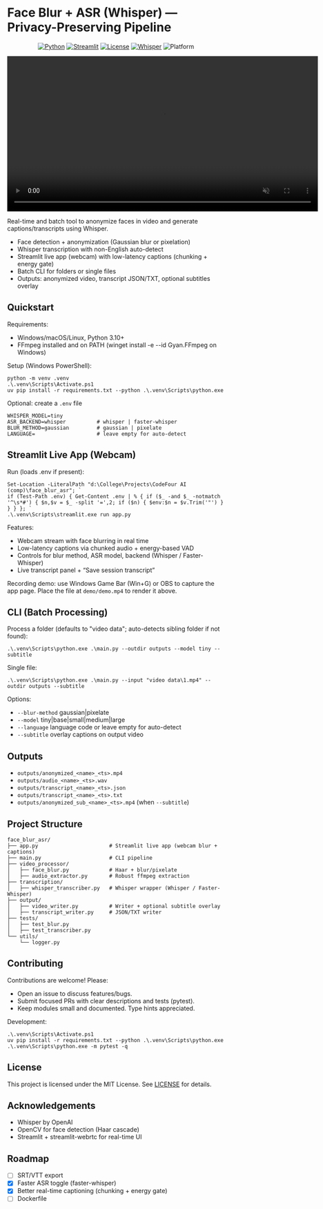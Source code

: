 # Face Blur + ASR (Whisper) — Privacy-Preserving Pipeline

<p align="center">
  <a href="https://www.python.org/"><img alt="Python" src="https://img.shields.io/badge/Python-3.10%2B-3776AB?logo=python&logoColor=white"></a>
  <a href="https://streamlit.io/"><img alt="Streamlit" src="https://img.shields.io/badge/Streamlit-App-FF4B4B?logo=streamlit&logoColor=white"></a>
  <a href="#license"><img alt="License" src="https://img.shields.io/badge/License-MIT-green.svg"></a>
  <a href="https://github.com/openai/whisper"><img alt="Whisper" src="https://img.shields.io/badge/ASR-Whisper-blue"></a>
  <img alt="Platform" src="https://img.shields.io/badge/Platform-Windows%20%7C%20Linux%20%7C%20macOS-informational">
</p>

<p align="center">
  <!-- Place a short demo video at demo/demo.mp4 (consider Git LFS). GitHub renders HTML5 video. -->
  <video src="demo/demo.mp4" controls width="720" muted>
    <a href="demo/demo.mp4">View the demo video</a>
  </video>
</p>

Real-time and batch tool to anonymize faces in video and generate captions/transcripts using Whisper.

- Face detection + anonymization (Gaussian blur or pixelation)
- Whisper transcription with non-English auto-detect
- Streamlit live app (webcam) with low-latency captions (chunking + energy gate)
- Batch CLI for folders or single files
- Outputs: anonymized video, transcript JSON/TXT, optional subtitles overlay

## Quickstart

Requirements:
- Windows/macOS/Linux, Python 3.10+
- FFmpeg installed and on PATH (winget install -e --id Gyan.FFmpeg on Windows)

Setup (Windows PowerShell):
```
python -m venv .venv
.\.venv\Scripts\Activate.ps1
uv pip install -r requirements.txt --python .\.venv\Scripts\python.exe
```

Optional: create a `.env` file
```
WHISPER_MODEL=tiny
ASR_BACKEND=whisper          # whisper | faster-whisper
BLUR_METHOD=gaussian         # gaussian | pixelate
LANGUAGE=                    # leave empty for auto-detect
```

## Streamlit Live App (Webcam)
Run (loads .env if present):
```
Set-Location -LiteralPath "d:\College\Projects\CodeFour AI (comp)\face_blur_asr"; `
if (Test-Path .env) { Get-Content .env | % { if ($_ -and $_ -notmatch '^\s*#') { $n,$v = $_ -split '=',2; if ($n) { $env:$n = $v.Trim('"') } } } }; `
.\.venv\Scripts\streamlit.exe run app.py
```
Features:
- Webcam stream with face blurring in real time
- Low-latency captions via chunked audio + energy-based VAD
- Controls for blur method, ASR model, backend (Whisper / Faster-Whisper)
- Live transcript panel + “Save session transcript”

Recording demo: use Windows Game Bar (Win+G) or OBS to capture the app page. Place the file at `demo/demo.mp4` to render it above.

## CLI (Batch Processing)
Process a folder (defaults to "video data"; auto-detects sibling folder if not found):
```
.\.venv\Scripts\python.exe .\main.py --outdir outputs --model tiny --subtitle
```
Single file:
```
.\.venv\Scripts\python.exe .\main.py --input "video data\1.mp4" --outdir outputs --subtitle
```
Options:
- `--blur-method` gaussian|pixelate
- `--model` tiny|base|small|medium|large
- `--language` language code or leave empty for auto-detect
- `--subtitle` overlay captions on output video

## Outputs
- `outputs/anonymized_<name>_<ts>.mp4`
- `outputs/audio_<name>_<ts>.wav`
- `outputs/transcript_<name>_<ts>.json`
- `outputs/transcript_<name>_<ts>.txt`
- `outputs/anonymized_sub_<name>_<ts>.mp4` (when `--subtitle`)

## Project Structure
```
face_blur_asr/
├── app.py                       # Streamlit live app (webcam blur + captions)
├── main.py                      # CLI pipeline
├── video_processor/
│   ├── face_blur.py             # Haar + blur/pixelate
│   ├── audio_extractor.py       # Robust ffmpeg extraction
├── transcription/
│   ├── whisper_transcriber.py   # Whisper wrapper (Whisper / Faster-Whisper)
├── output/
│   ├── video_writer.py          # Writer + optional subtitle overlay
│   ├── transcript_writer.py     # JSON/TXT writer
├── tests/
│   ├── test_blur.py
│   ├── test_transcriber.py
└── utils/
    └── logger.py
```

## Contributing

Contributions are welcome! Please:
- Open an issue to discuss features/bugs.
- Submit focused PRs with clear descriptions and tests (pytest).
- Keep modules small and documented. Type hints appreciated.

Development:
```
.\.venv\Scripts\Activate.ps1
uv pip install -r requirements.txt --python .\.venv\Scripts\python.exe
.\.venv\Scripts\python.exe -m pytest -q
```

## License

This project is licensed under the MIT License. See [LICENSE](./LICENSE) for details.

## Acknowledgements

- Whisper by OpenAI
- OpenCV for face detection (Haar cascade)
- Streamlit + streamlit-webrtc for real-time UI

## Roadmap
- [ ] SRT/VTT export
- [x] Faster ASR toggle (faster-whisper)
- [x] Better real-time captioning (chunking + energy gate)
- [ ] Dockerfile
